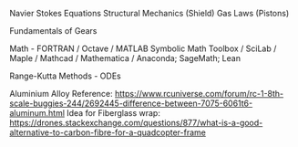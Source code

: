 Navier Stokes Equations
Structural Mechanics (Shield)
Gas Laws (Pistons)

Fundamentals of Gears

Math - FORTRAN / Octave / MATLAB Symbolic Math Toolbox / SciLab / Maple / Mathcad / Mathematica / Anaconda; SageMath; Lean

Range-Kutta Methods - ODEs

Aluminium Alloy Reference: https://www.rcuniverse.com/forum/rc-1-8th-scale-buggies-244/2692445-difference-between-7075-6061t6-aluminum.html
Idea for Fiberglass wrap: https://drones.stackexchange.com/questions/877/what-is-a-good-alternative-to-carbon-fibre-for-a-quadcopter-frame